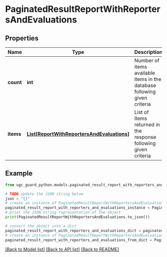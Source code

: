 # PaginatedResultReportWithReportersAndEvaluations


## Properties

Name | Type | Description | Notes
------------ | ------------- | ------------- | -------------
**count** | **int** | Number of items available items in the database following given criteria | 
**items** | [**List[ReportWithReportersAndEvaluations]**](ReportWithReportersAndEvaluations.md) | List of items returned in the response following given criteria | 

## Example

```python
from ugc_guard_python.models.paginated_result_report_with_reporters_and_evaluations import PaginatedResultReportWithReportersAndEvaluations

# TODO update the JSON string below
json = "{}"
# create an instance of PaginatedResultReportWithReportersAndEvaluations from a JSON string
paginated_result_report_with_reporters_and_evaluations_instance = PaginatedResultReportWithReportersAndEvaluations.from_json(json)
# print the JSON string representation of the object
print(PaginatedResultReportWithReportersAndEvaluations.to_json())

# convert the object into a dict
paginated_result_report_with_reporters_and_evaluations_dict = paginated_result_report_with_reporters_and_evaluations_instance.to_dict()
# create an instance of PaginatedResultReportWithReportersAndEvaluations from a dict
paginated_result_report_with_reporters_and_evaluations_from_dict = PaginatedResultReportWithReportersAndEvaluations.from_dict(paginated_result_report_with_reporters_and_evaluations_dict)
```
[[Back to Model list]](../README.md#documentation-for-models) [[Back to API list]](../README.md#documentation-for-api-endpoints) [[Back to README]](../README.md)


